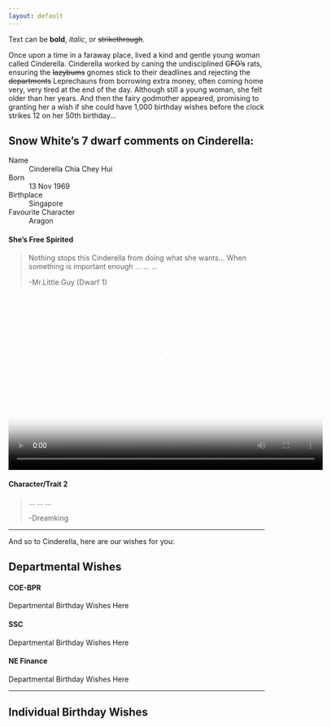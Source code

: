 ```yaml
---
layout: default
---
```


Text can be **bold**, _italic_, or ~~strikethrough~~.

Once upon a time in a faraway place, lived a kind and gentle young woman called Cinderella. Cinderella worked by caning the undisciplined ~~CFO’s~~ rats, ensuring the ~~lazybums~~ gnomes stick to their deadlines and rejecting the ~~departments~~ Leprechauns from borrowing extra money, often coming home very, very tired at the end of the day. Although still a young woman, she felt older than her years. And then the fairy godmother appeared, promising to granting her a wish if she could have 1,000 birthday wishes before the clock strikes 12 on her 50th birthday...


## Snow White’s 7 dwarf comments on Cinderella:

<dl>
<dt>Name</dt>
<dd>Cinderella Chia Chey Hui</dd>
<dt>Born</dt>
<dd>13 Nov 1969</dd>
<dt>Birthplace</dt>
<dd>Singapore</dd>
<dt>Favourite Character</dt>
<dd>Aragon</dd>
</dl>

#### She’s Free Spirited
> Nothing stops this Cinderella from doing what she wants...
> When something is important enough ... ... ... 
>
> -Mr.Little Guy (Dwarf 1)

<video poster="https://raw.githubusercontent.com/projectcinderella/projectcinderella.github.io/master/assets/chey/Opening.jpg" width="618" height="347" controls preload> 
    <source src="https://raw.githubusercontent.com/projectcinderella/projectcinderella.github.io/master/assets/chey/Dance.mp4" media="only screen and (min-device-width: 568px)"></source> 
    <source src="https://raw.githubusercontent.com/projectcinderella/projectcinderella.github.io/master/assets/chey/Dance.iphone5.mp4" media="only screen and (max-device-width: 568px)"></source> 
    <source src="https://raw.githubusercontent.com/projectcinderella/projectcinderella.github.io/master/assets/chey/Dance.webmhd.webm"></source> 
</video>

#### Character/Trait 2
>  ... ... ...
>
> -Dreamking

* * *

And so to Cinderella, here are our wishes for you:

## Departmental Wishes

#### COE-BPR
Departmental Birthday Wishes Here

#### SSC
Departmental Birthday Wishes Here

#### NE Finance
Departmental Birthday Wishes Here

* * *

## Individual Birthday Wishes

<div class="comments">
	<div id="disqus_thread"></div>
	<script type="text/javascript">

	    var disqus_shortname = 'https-ntuc255-github-io-chey-another-page-html';

	    (function() {
	        var dsq = document.createElement('script'); dsq.type = 'text/javascript'; dsq.async = true;
	        dsq.src = '//' + disqus_shortname + '.disqus.com/embed.js';
	        (document.getElementsByTagName('head')[0] || document.getElementsByTagName('body')[0]).appendChild(dsq);
	    })();

	</script>
	<noscript>Please enable JavaScript to view the <a href="http://disqus.com/?ref_noscript">comments powered by Disqus.</a></noscript>
</div>

